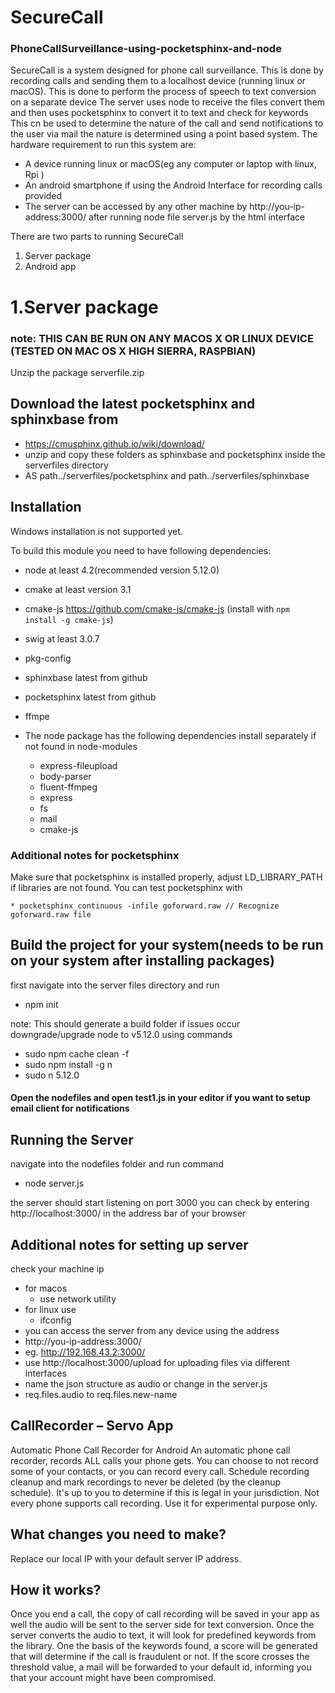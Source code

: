 # SecureCall
### PhoneCallSurveillance-using-pocketsphinx-and-node

SecureCall is a system designed for phone call surveillance. This is done by recording calls and sending them to a localhost device (running linux or macOS). This is done to perform the process of speech to text conversion on a separate device
The server uses node to receive the files convert them and then uses pocketsphinx to convert it to text and check for keywords
This cn be used to determine the nature of the call and send notifications to the user via mail
the nature is determined using a point based system.
The hardware requirement to run this system are:

* A device running linux or macOS(eg any computer or laptop with linux, Rpi )
* An android smartphone if using the Android Interface for recording calls provided
* The server can be accessed by any other machine by http://you-ip-address:3000/ after running node file server.js by the html interface

There are two parts to running SecureCall 
1. Server package
2. Android app

# 1.Server package

### note: THIS CAN BE RUN ON ANY MACOS X OR LINUX DEVICE (TESTED ON MAC OS X HIGH SIERRA, RASPBIAN)

Unzip the package serverfile.zip

## Download the latest pocketsphinx and sphinxbase from
  
  * https://cmusphinx.github.io/wiki/download/
  * unzip and copy these folders as sphinxbase and pocketsphinx inside the serverfiles directory
  * AS path../serverfiles/pocketsphinx and path../serverfiles/sphinxbase

## Installation

Windows installation is not supported yet.

To build this module you need to have following dependencies:
  
  * node at least 4.2(recommended version 5.12.0)
  * cmake at least version 3.1
  * cmake-js https://github.com/cmake-js/cmake-js (install with `npm install -g cmake-js`)
  * swig at least 3.0.7
  * pkg-config
  * sphinxbase latest from github
  * pocketsphinx latest from github
  * ffmpe
  
  * The node package has the following dependencies install separately if not found in node-modules
    * express-fileupload
    * body-parser
    * fluent-ffmpeg
    * express
    * fs
    * mail
    * cmake-js


### Additional notes for pocketsphinx


Make sure that pocketsphinx is installed properly, adjust LD_LIBRARY_PATH if libraries are not found. You can test pocketsphinx with

    * pocketsphinx_continuous -infile goforward.raw // Recognize goforward.raw file



## Build the project for your system(needs to be run on your system after installing packages)

first navigate into the server files directory and run

  * npm init

note: This should generate a build folder if issues occur downgrade/upgrade node to v5.12.0
using commands

  * sudo npm cache clean -f
  * sudo npm install -g n
  * sudo n 5.12.0

#### Open the nodefiles and open test1.js in your editor if you want to setup email client for notifications

## Running the Server
navigate into the nodefiles folder and run command

  * node server.js

the server should start listening on port 3000
you can check by entering http://localhost:3000/ in the address bar of your browser

## Additional notes for setting up server
check your machine ip
* for macos
  * use network utility
* for linux use
  * ifconfig
* you can access the server from any device using the address
* http://you-ip-address:3000/
* eg. http://192.168.43.2:3000/
* use http://localhost:3000/upload for uploading files via different interfaces
* name the json structure as audio or change in the server.js
* req.files.audio to req.files.new-name



## CallRecorder – Servo App
Automatic Phone Call Recorder for Android
An automatic phone call recorder, records ALL calls your phone gets. You can choose to not record some of your contacts, or you can record every call. Schedule recording cleanup and mark recordings to never be deleted (by the cleanup schedule).
It's up to you to determine if this is legal in your jurisdiction. Not every phone supports call recording. Use it for experimental purpose only.

## What changes you need to make?
Replace our local IP with your default server IP address. 

## How it works?
Once you end a call, the copy of call recording will be saved in your app as well the audio will be sent to the server side for text conversion. Once the server converts the audio to text, it will look for predefined keywords from the library. One the basis of the keywords found, a score will be generated that will determine if the call is fraudulent or not. If the score crosses the threshold value, a mail will be forwarded to your default id, informing you that your account might have been compromised. 


